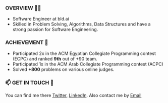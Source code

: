 
### OVERVIEW 👋🏻
+ Software Engineer at bld.ai
+ Skilled in Problem Solving, Algorithms, Data Structures and have a strong passion for Software Engineering.

### ACHIEVEMENT 🥇

+ Participated 2x in the ACM Egyptian Collegiate Programming contest (ECPC) and ranked **9th** out of +90 team.
+ Participated 1x in the ACM Arab Collegiate Programming contest (ACPC)
+ Solved **+800** problems on various online judges.

### 📫 GET IN TOUCH 🔎
You can find me there [Twitter](https://twitter.com/Ahmed_3tya), [LinkedIn](https://www.linkedin.com/in/ahmed-atya-0635531a3/). Also contact me by [Email](mailto:ahmed.atya.pr@gmail.com)


<!--

Here are some ideas to get you started:

- 🔭 I’m currently working on ...
- 🌱 I’m currently learning ...
- 👯 I’m looking to collaborate on ...
- 🤔 I’m looking for help with ...
- 💬 Ask me about ...
- 📫 How to reach me: ...
- 😄 Pronouns: ...
- ⚡ Fun fact: ...
-->
